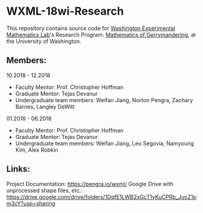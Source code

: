 # WXML-18wi-Research

This repository contains source code for <a href="http://wxml.math.washington.edu/">Washington Experimental Mathematics Lab</a>'s Research Program: <u>Mathematics of Gerrymandering</u>, at the University of Washington.<br />

## Members:

10.2018 - 12.2018<br />
* Faculty Mentor: Prof. Christopher Hoffman
* Graduate Mentor: Tejas Devanur
* Undergraduate team members: Weifan Jiang, Norton Pengra, Zachary Barnes, Langley DeWitt

01.2018 - 06.2018<br />
* Faculty Mentor: Prof. Christopher Hoffman
* Graduate Mentor: Tejas Devanur
* Undergraduate team members: Weifan Jiang, Leo Segovia, Namyoung Kim, Alex Robkin

## Links:
Project Documentation: https://pengra.io/wxml/
Google Drive with unprocessed shape files, etc.: https://drive.google.com/drive/folders/1DqfE1LWB2xGcT1yKuCPRb_JucZ1pm3cY?usp=sharing
